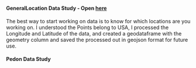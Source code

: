 ###

#### GeneralLocation Data Study - Open [here](http://localhost:8889/doc/tree/GIS/CQuest_Challenge/1_GeneralLocationDataStudy.ipynb)

The best way to start working on data is to know for which locations are you working on. 
I understood the Points belong to USA, I processed the Longitude and Latitude of the data, and created a geodataframe with the 
geometry column and saved the processed out in geojson format for future use. 

#### Pedon Data Study 

